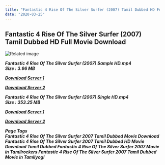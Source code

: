 ```yaml
---
title: "Fantastic 4 Rise Of The Silver Surfer (2007) Tamil Dubbed HD Full Movie Download"
date: "2020-03-25"
---
```


## Fantastic 4 Rise Of The Silver Surfer (2007) Tamil Dubbed HD Full Movie Download

![Related image](https://upload.wikimedia.org/wikipedia/en/thumb/e/e6/Fantastic_Four_2_Poster.jpg/220px-Fantastic_Four_2_Poster.jpg) 

_**Fantastic 4 Rise Of The Silver Surfer (2007) Sample HD.mp4  
Size : 3.96 MB**_

[_**Download Server 1**_](http://du.wetransfer.vip/files/Tamil{fd620c6e78cfff08ebfb4d2d3131a235617ba7e0206610644c5f25f325d4dc51}20Dubbed{fd620c6e78cfff08ebfb4d2d3131a235617ba7e0206610644c5f25f325d4dc51}20Movies/Tamil{fd620c6e78cfff08ebfb4d2d3131a235617ba7e0206610644c5f25f325d4dc51}20Dubbed{fd620c6e78cfff08ebfb4d2d3131a235617ba7e0206610644c5f25f325d4dc51}20Collections/Fantastic{fd620c6e78cfff08ebfb4d2d3131a235617ba7e0206610644c5f25f325d4dc51}20Four{fd620c6e78cfff08ebfb4d2d3131a235617ba7e0206610644c5f25f325d4dc51}20Trilogy{fd620c6e78cfff08ebfb4d2d3131a235617ba7e0206610644c5f25f325d4dc51}20Collections/Fantastic{fd620c6e78cfff08ebfb4d2d3131a235617ba7e0206610644c5f25f325d4dc51}204{fd620c6e78cfff08ebfb4d2d3131a235617ba7e0206610644c5f25f325d4dc51}20Rise{fd620c6e78cfff08ebfb4d2d3131a235617ba7e0206610644c5f25f325d4dc51}20Of{fd620c6e78cfff08ebfb4d2d3131a235617ba7e0206610644c5f25f325d4dc51}20The{fd620c6e78cfff08ebfb4d2d3131a235617ba7e0206610644c5f25f325d4dc51}20Silver{fd620c6e78cfff08ebfb4d2d3131a235617ba7e0206610644c5f25f325d4dc51}20Surfer{fd620c6e78cfff08ebfb4d2d3131a235617ba7e0206610644c5f25f325d4dc51}20(2007)/Fantastic{fd620c6e78cfff08ebfb4d2d3131a235617ba7e0206610644c5f25f325d4dc51}204{fd620c6e78cfff08ebfb4d2d3131a235617ba7e0206610644c5f25f325d4dc51}20Rise{fd620c6e78cfff08ebfb4d2d3131a235617ba7e0206610644c5f25f325d4dc51}20Of{fd620c6e78cfff08ebfb4d2d3131a235617ba7e0206610644c5f25f325d4dc51}20The{fd620c6e78cfff08ebfb4d2d3131a235617ba7e0206610644c5f25f325d4dc51}20Silver{fd620c6e78cfff08ebfb4d2d3131a235617ba7e0206610644c5f25f325d4dc51}20Surfer{fd620c6e78cfff08ebfb4d2d3131a235617ba7e0206610644c5f25f325d4dc51}20(2007){fd620c6e78cfff08ebfb4d2d3131a235617ba7e0206610644c5f25f325d4dc51}20Sample{fd620c6e78cfff08ebfb4d2d3131a235617ba7e0206610644c5f25f325d4dc51}20HD.mp4)

[_**Download Server 2**_](http://du.wetransfer.vip/files/Tamil{fd620c6e78cfff08ebfb4d2d3131a235617ba7e0206610644c5f25f325d4dc51}20Dubbed{fd620c6e78cfff08ebfb4d2d3131a235617ba7e0206610644c5f25f325d4dc51}20Movies/Tamil{fd620c6e78cfff08ebfb4d2d3131a235617ba7e0206610644c5f25f325d4dc51}20Dubbed{fd620c6e78cfff08ebfb4d2d3131a235617ba7e0206610644c5f25f325d4dc51}20Collections/Fantastic{fd620c6e78cfff08ebfb4d2d3131a235617ba7e0206610644c5f25f325d4dc51}20Four{fd620c6e78cfff08ebfb4d2d3131a235617ba7e0206610644c5f25f325d4dc51}20Trilogy{fd620c6e78cfff08ebfb4d2d3131a235617ba7e0206610644c5f25f325d4dc51}20Collections/Fantastic{fd620c6e78cfff08ebfb4d2d3131a235617ba7e0206610644c5f25f325d4dc51}204{fd620c6e78cfff08ebfb4d2d3131a235617ba7e0206610644c5f25f325d4dc51}20Rise{fd620c6e78cfff08ebfb4d2d3131a235617ba7e0206610644c5f25f325d4dc51}20Of{fd620c6e78cfff08ebfb4d2d3131a235617ba7e0206610644c5f25f325d4dc51}20The{fd620c6e78cfff08ebfb4d2d3131a235617ba7e0206610644c5f25f325d4dc51}20Silver{fd620c6e78cfff08ebfb4d2d3131a235617ba7e0206610644c5f25f325d4dc51}20Surfer{fd620c6e78cfff08ebfb4d2d3131a235617ba7e0206610644c5f25f325d4dc51}20(2007)/Fantastic{fd620c6e78cfff08ebfb4d2d3131a235617ba7e0206610644c5f25f325d4dc51}204{fd620c6e78cfff08ebfb4d2d3131a235617ba7e0206610644c5f25f325d4dc51}20Rise{fd620c6e78cfff08ebfb4d2d3131a235617ba7e0206610644c5f25f325d4dc51}20Of{fd620c6e78cfff08ebfb4d2d3131a235617ba7e0206610644c5f25f325d4dc51}20The{fd620c6e78cfff08ebfb4d2d3131a235617ba7e0206610644c5f25f325d4dc51}20Silver{fd620c6e78cfff08ebfb4d2d3131a235617ba7e0206610644c5f25f325d4dc51}20Surfer{fd620c6e78cfff08ebfb4d2d3131a235617ba7e0206610644c5f25f325d4dc51}20(2007){fd620c6e78cfff08ebfb4d2d3131a235617ba7e0206610644c5f25f325d4dc51}20Sample{fd620c6e78cfff08ebfb4d2d3131a235617ba7e0206610644c5f25f325d4dc51}20HD.mp4)

_**Fantastic 4 Rise Of The Silver Surfer (2007) Single HD.mp4  
Size : 353.25 MB**_ 

[_**Download Server 1**_](http://du.wetransfer.vip/files/Tamil{fd620c6e78cfff08ebfb4d2d3131a235617ba7e0206610644c5f25f325d4dc51}20Dubbed{fd620c6e78cfff08ebfb4d2d3131a235617ba7e0206610644c5f25f325d4dc51}20Movies/Tamil{fd620c6e78cfff08ebfb4d2d3131a235617ba7e0206610644c5f25f325d4dc51}20Dubbed{fd620c6e78cfff08ebfb4d2d3131a235617ba7e0206610644c5f25f325d4dc51}20Collections/Fantastic{fd620c6e78cfff08ebfb4d2d3131a235617ba7e0206610644c5f25f325d4dc51}20Four{fd620c6e78cfff08ebfb4d2d3131a235617ba7e0206610644c5f25f325d4dc51}20Trilogy{fd620c6e78cfff08ebfb4d2d3131a235617ba7e0206610644c5f25f325d4dc51}20Collections/Fantastic{fd620c6e78cfff08ebfb4d2d3131a235617ba7e0206610644c5f25f325d4dc51}204{fd620c6e78cfff08ebfb4d2d3131a235617ba7e0206610644c5f25f325d4dc51}20Rise{fd620c6e78cfff08ebfb4d2d3131a235617ba7e0206610644c5f25f325d4dc51}20Of{fd620c6e78cfff08ebfb4d2d3131a235617ba7e0206610644c5f25f325d4dc51}20The{fd620c6e78cfff08ebfb4d2d3131a235617ba7e0206610644c5f25f325d4dc51}20Silver{fd620c6e78cfff08ebfb4d2d3131a235617ba7e0206610644c5f25f325d4dc51}20Surfer{fd620c6e78cfff08ebfb4d2d3131a235617ba7e0206610644c5f25f325d4dc51}20(2007)/Fantastic{fd620c6e78cfff08ebfb4d2d3131a235617ba7e0206610644c5f25f325d4dc51}204{fd620c6e78cfff08ebfb4d2d3131a235617ba7e0206610644c5f25f325d4dc51}20Rise{fd620c6e78cfff08ebfb4d2d3131a235617ba7e0206610644c5f25f325d4dc51}20Of{fd620c6e78cfff08ebfb4d2d3131a235617ba7e0206610644c5f25f325d4dc51}20The{fd620c6e78cfff08ebfb4d2d3131a235617ba7e0206610644c5f25f325d4dc51}20Silver{fd620c6e78cfff08ebfb4d2d3131a235617ba7e0206610644c5f25f325d4dc51}20Surfer{fd620c6e78cfff08ebfb4d2d3131a235617ba7e0206610644c5f25f325d4dc51}20(2007){fd620c6e78cfff08ebfb4d2d3131a235617ba7e0206610644c5f25f325d4dc51}20Single{fd620c6e78cfff08ebfb4d2d3131a235617ba7e0206610644c5f25f325d4dc51}20Part{fd620c6e78cfff08ebfb4d2d3131a235617ba7e0206610644c5f25f325d4dc51}20HD.mp4)

[_**Download Server 2**_](http://du.wetransfer.vip/files/Tamil{fd620c6e78cfff08ebfb4d2d3131a235617ba7e0206610644c5f25f325d4dc51}20Dubbed{fd620c6e78cfff08ebfb4d2d3131a235617ba7e0206610644c5f25f325d4dc51}20Movies/Tamil{fd620c6e78cfff08ebfb4d2d3131a235617ba7e0206610644c5f25f325d4dc51}20Dubbed{fd620c6e78cfff08ebfb4d2d3131a235617ba7e0206610644c5f25f325d4dc51}20Collections/Fantastic{fd620c6e78cfff08ebfb4d2d3131a235617ba7e0206610644c5f25f325d4dc51}20Four{fd620c6e78cfff08ebfb4d2d3131a235617ba7e0206610644c5f25f325d4dc51}20Trilogy{fd620c6e78cfff08ebfb4d2d3131a235617ba7e0206610644c5f25f325d4dc51}20Collections/Fantastic{fd620c6e78cfff08ebfb4d2d3131a235617ba7e0206610644c5f25f325d4dc51}204{fd620c6e78cfff08ebfb4d2d3131a235617ba7e0206610644c5f25f325d4dc51}20Rise{fd620c6e78cfff08ebfb4d2d3131a235617ba7e0206610644c5f25f325d4dc51}20Of{fd620c6e78cfff08ebfb4d2d3131a235617ba7e0206610644c5f25f325d4dc51}20The{fd620c6e78cfff08ebfb4d2d3131a235617ba7e0206610644c5f25f325d4dc51}20Silver{fd620c6e78cfff08ebfb4d2d3131a235617ba7e0206610644c5f25f325d4dc51}20Surfer{fd620c6e78cfff08ebfb4d2d3131a235617ba7e0206610644c5f25f325d4dc51}20(2007)/Fantastic{fd620c6e78cfff08ebfb4d2d3131a235617ba7e0206610644c5f25f325d4dc51}204{fd620c6e78cfff08ebfb4d2d3131a235617ba7e0206610644c5f25f325d4dc51}20Rise{fd620c6e78cfff08ebfb4d2d3131a235617ba7e0206610644c5f25f325d4dc51}20Of{fd620c6e78cfff08ebfb4d2d3131a235617ba7e0206610644c5f25f325d4dc51}20The{fd620c6e78cfff08ebfb4d2d3131a235617ba7e0206610644c5f25f325d4dc51}20Silver{fd620c6e78cfff08ebfb4d2d3131a235617ba7e0206610644c5f25f325d4dc51}20Surfer{fd620c6e78cfff08ebfb4d2d3131a235617ba7e0206610644c5f25f325d4dc51}20(2007){fd620c6e78cfff08ebfb4d2d3131a235617ba7e0206610644c5f25f325d4dc51}20Single{fd620c6e78cfff08ebfb4d2d3131a235617ba7e0206610644c5f25f325d4dc51}20Part{fd620c6e78cfff08ebfb4d2d3131a235617ba7e0206610644c5f25f325d4dc51}20HD.mp4)

_**Page Tags  
Fantastic 4 Rise Of The Silver Surfer 2007 Tamil Dubbed Movie Download Fantastic 4 Rise Of The Silver Surfer 2007 Tamil Dubbed HD Movie Download Tamil Dubbed Fantastic 4 Rise Of The Silver Surfer 2007 Movie in Tamilrockers Fantastic 4 Rise Of The Silver Surfer 2007 Tamil Dubbed Movie in Tamilyogi**_
